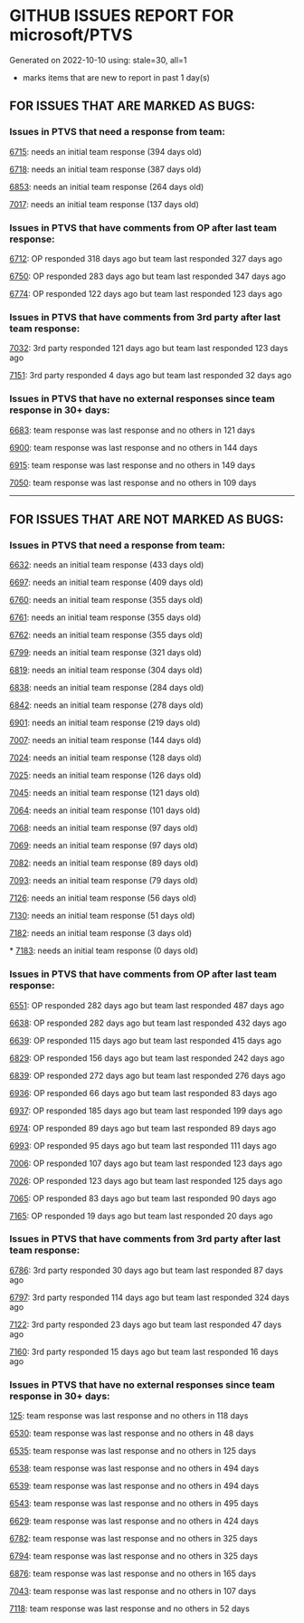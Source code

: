
# GITHUB ISSUES REPORT FOR microsoft/PTVS


Generated on 2022-10-10 using: stale=30, all=1


* marks items that are new to report in past 1 day(s)


## FOR ISSUES THAT ARE MARKED AS BUGS:


### Issues in PTVS that need a response from team:


  [6715](https://github.com/microsoft/PTVS/issues/6715 "An error message &quot;This project &quot;PythonApplication3&quot; has a reference to a missing Conda environment &quot;env3&quot;&quot; always pops up when restart the VS."): needs an initial team response (394 days old)

  [6718](https://github.com/microsoft/PTVS/issues/6718 "Set as current option should be checked and disabled when project uses default"): needs an initial team response (387 days old)

  [6853](https://github.com/microsoft/PTVS/issues/6853 "Unable to install suggested module when using IPython interactive mode."): needs an initial team response (264 days old)

  [7017](https://github.com/microsoft/PTVS/issues/7017 "Intellisense forgets imports during editing"): needs an initial team response (137 days old)

### Issues in PTVS that have comments from OP after last team response:


  [6712](https://github.com/microsoft/PTVS/issues/6712 "The option &quot;Python/Native Debugging&quot; is missing."): OP responded 318 days ago but team last responded 327 days ago

  [6750](https://github.com/microsoft/PTVS/issues/6750 "An error pops up when run &quot;Django Check, Django Migrate, Django Create Superuser...&quot;. "): OP responded 283 days ago but team last responded 347 days ago

  [6774](https://github.com/microsoft/PTVS/issues/6774 "The Python installed from Microsoft Store couldn't view installed packages when first use the environment."): OP responded 122 days ago but team last responded 123 days ago

### Issues in PTVS that have comments from 3rd party after last team response:


  [7032](https://github.com/microsoft/PTVS/issues/7032 "python editor code-folding for def and class code blocks not working properly in release 17.2.3"): 3rd party responded 121 days ago but team last responded 123 days ago

  [7151](https://github.com/microsoft/PTVS/issues/7151 "Custom task list token in Visual Studio 2022 doesn't work for Python."): 3rd party responded 4 days ago but team last responded 32 days ago

### Issues in PTVS that have no external responses since team response in 30+ days:


  [6683](https://github.com/microsoft/PTVS/issues/6683 "After deleting and re-creating, conda env will not appear in the list."): team response was last response and no others in 121 days

  [6900](https://github.com/microsoft/PTVS/issues/6900 "Python 3.10 fails to hit breakpoints when &quot;Native Code Debugging&quot; is enabled."): team response was last response and no others in 144 days

  [6915](https://github.com/microsoft/PTVS/issues/6915 "Can't hide navigation bar vs22"): team response was last response and no others in 149 days

  [7050](https://github.com/microsoft/PTVS/issues/7050 "An error was reported in the output window when creating the env."): team response was last response and no others in 109 days

---

## FOR ISSUES THAT ARE NOT MARKED AS BUGS:


### Issues in PTVS that need a response from team:


  [6632](https://github.com/microsoft/PTVS/issues/6632 "Publish Now in project properties should auto save first"): needs an initial team response (433 days old)

  [6697](https://github.com/microsoft/PTVS/issues/6697 "After adding the file as a link first, the file will not be added to the project."): needs an initial team response (409 days old)

  [6760](https://github.com/microsoft/PTVS/issues/6760 "Evaluates all the expressions in interactive windows ignore the Completion Mode setting."): needs an initial team response (355 days old)

  [6761](https://github.com/microsoft/PTVS/issues/6761 "It can not auto-detect but let you customize all parameters when add custom environment which install from Microsoft Store."): needs an initial team response (355 days old)

  [6762](https://github.com/microsoft/PTVS/issues/6762 "Unchecked &quot;Parameter information&quot; still has signature help."): needs an initial team response (355 days old)

  [6799](https://github.com/microsoft/PTVS/issues/6799 "Python configuration hard coded into MSBuild config for CPython extension projects "): needs an initial team response (321 days old)

  [6819](https://github.com/microsoft/PTVS/issues/6819 "Unexpected error when adding python environment"): needs an initial team response (304 days old)

  [6838](https://github.com/microsoft/PTVS/issues/6838 "Unable to Create DjangoWebProject after following Configuration Read Me for setting up SuperUser: devenv.exe project issue tracker says:>"): needs an initial team response (284 days old)

  [6842](https://github.com/microsoft/PTVS/issues/6842 "Django functions in context menu can only be used once"): needs an initial team response (278 days old)

  [6901](https://github.com/microsoft/PTVS/issues/6901 "Live Share: A warning appears when joining a shared window via VS."): needs an initial team response (219 days old)

  [7007](https://github.com/microsoft/PTVS/issues/7007 "Project structure is not displayed in SE windows under non-administrators."): needs an initial team response (144 days old)

  [7024](https://github.com/microsoft/PTVS/issues/7024 "Python f-strings need syntax highlighting for expressions inside curly braces"): needs an initial team response (128 days old)

  [7025](https://github.com/microsoft/PTVS/issues/7025 "Could you please put CommandLineArguments into user-specific configuration file."): needs an initial team response (126 days old)

  [7045](https://github.com/microsoft/PTVS/issues/7045 "Failed to start a decorator and show potential decorators when type @."): needs an initial team response (121 days old)

  [7064](https://github.com/microsoft/PTVS/issues/7064 "Some intellisense don't work well in interactive window after writing some REPL commands"): needs an initial team response (101 days old)

  [7068](https://github.com/microsoft/PTVS/issues/7068 "reportMissingImports : Even if the module is successfully installed, a warning will still be displayed in the Error List window"): needs an initial team response (97 days old)

  [7069](https://github.com/microsoft/PTVS/issues/7069 "No response after reopening the Python Environments  window"): needs an initial team response (97 days old)

  [7082](https://github.com/microsoft/PTVS/issues/7082 "VS2022 Python Fonts and Colors Customization Regression from VS2019, Defies Microsoft Documentation"): needs an initial team response (89 days old)

  [7093](https://github.com/microsoft/PTVS/issues/7093 "Error: missing params.textDocument.text"): needs an initial team response (79 days old)

  [7126](https://github.com/microsoft/PTVS/issues/7126 "Creating python solution from existing python code fails for wsl based python project"): needs an initial team response (56 days old)

  [7130](https://github.com/microsoft/PTVS/issues/7130 "VS2022 Pytest + pytest-xdist unicode params issue"): needs an initial team response (51 days old)

  [7182](https://github.com/microsoft/PTVS/issues/7182 "How can i use mixed debugging with Python Environments"): needs an initial team response (3 days old)

\* [7183](https://github.com/microsoft/PTVS/issues/7183 "Errors don't show squiggles."): needs an initial team response (0 days old)

### Issues in PTVS that have comments from OP after last team response:


  [6551](https://github.com/microsoft/PTVS/issues/6551 "Navigation bar is not working"): OP responded 282 days ago but team last responded 487 days ago

  [6638](https://github.com/microsoft/PTVS/issues/6638 "Refactor rename incorrect when the referenced method is defined in another project. "): OP responded 282 days ago but team last responded 432 days ago

  [6639](https://github.com/microsoft/PTVS/issues/6639 " IntelliSense does not work when changed SearchPath in PythonSettings.json file in open folder."): OP responded 115 days ago but team last responded 415 days ago

  [6829](https://github.com/microsoft/PTVS/issues/6829 "IntelliSense which is modified manually does not work after restart the VS."): OP responded 156 days ago but team last responded 242 days ago

  [6839](https://github.com/microsoft/PTVS/issues/6839 "The type information displayed wrong for sys.exc_info with the latest typeshed"): OP responded 272 days ago but team last responded 276 days ago

  [6936](https://github.com/microsoft/PTVS/issues/6936 "Skip tests after clicking “Analyze Code Coverage”."): OP responded 66 days ago but team last responded 83 days ago

  [6937](https://github.com/microsoft/PTVS/issues/6937 "An error &quot;Cannot access a disposed object...&quot; pops up when save Python Project File."): OP responded 185 days ago but team last responded 199 days ago

  [6974](https://github.com/microsoft/PTVS/issues/6974 "No IntelliSense when import folder under the workspace."): OP responded 89 days ago but team last responded 89 days ago

  [6993](https://github.com/microsoft/PTVS/issues/6993 "Unexpected error pops up in the console when attach a running python.exe"): OP responded 95 days ago but team last responded 111 days ago

  [7006](https://github.com/microsoft/PTVS/issues/7006 "Live Share: The 'TerminalWindowPackage' package did not load correctly. "): OP responded 107 days ago but team last responded 123 days ago

  [7026](https://github.com/microsoft/PTVS/issues/7026 "No intellisense when from 'PYTHONPATH'"): OP responded 123 days ago but team last responded 125 days ago

  [7065](https://github.com/microsoft/PTVS/issues/7065 "How to step into Python stantandard library function?"): OP responded 83 days ago but team last responded 90 days ago

  [7165](https://github.com/microsoft/PTVS/issues/7165 "&quot;Ignore these local items&quot; doesn't work when first click"): OP responded 19 days ago but team last responded 20 days ago

### Issues in PTVS that have comments from 3rd party after last team response:


  [6786](https://github.com/microsoft/PTVS/issues/6786 "Autocomplete after open brackets replaces entire line of code"): 3rd party responded 30 days ago but team last responded 87 days ago

  [6797](https://github.com/microsoft/PTVS/issues/6797 "VS2022 no longer allows mapping file extensions to the Python editor"): 3rd party responded 114 days ago but team last responded 324 days ago

  [7122](https://github.com/microsoft/PTVS/issues/7122 "Can't debug Python in my application"): 3rd party responded 23 days ago but team last responded 47 days ago

  [7160](https://github.com/microsoft/PTVS/issues/7160 "Python function with stacked decorators using functools.cache hangs when run without debugging"): 3rd party responded 15 days ago but team last responded 16 days ago

### Issues in PTVS that have no external responses since team response in 30+ days:


  [125](https://github.com/microsoft/PTVS/issues/125 "Automatically attach to subprocesses when debugging"): team response was last response and no others in 118 days

  [6530](https://github.com/microsoft/PTVS/issues/6530 "Some functions are missing in Dev17."): team response was last response and no others in 48 days

  [6535](https://github.com/microsoft/PTVS/issues/6535 "There is no warning message before running the project even though the project contains error."): team response was last response and no others in 125 days

  [6538](https://github.com/microsoft/PTVS/issues/6538 "No static analysis suggestions in Interactive window."): team response was last response and no others in 494 days

  [6539](https://github.com/microsoft/PTVS/issues/6539 "Module changes in interactive window are not working"): team response was last response and no others in 494 days

  [6543](https://github.com/microsoft/PTVS/issues/6543 "No variables in Auto window when debug."): team response was last response and no others in 495 days

  [6629](https://github.com/microsoft/PTVS/issues/6629 "Django completions in html file does not work."): team response was last response and no others in 424 days

  [6782](https://github.com/microsoft/PTVS/issues/6782 "Syntax Highlighting for 'in', 'not in', and 'is' appears to be missing"): team response was last response and no others in 325 days

  [6794](https://github.com/microsoft/PTVS/issues/6794 "Live Share: The error &quot;'intelliCodeCppPackage' package did not load correctly&quot; pops up when join live share Session."): team response was last response and no others in 325 days

  [6876](https://github.com/microsoft/PTVS/issues/6876 "Extract method only works on one line and rename doesn't work at all"): team response was last response and no others in 165 days

  [7043](https://github.com/microsoft/PTVS/issues/7043 "The result of Test discovery was incorrect."): team response was last response and no others in 107 days

  [7118](https://github.com/microsoft/PTVS/issues/7118 "IPython interactive mode always freezing"): team response was last response and no others in 52 days
